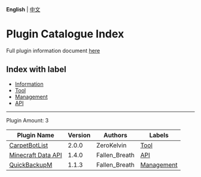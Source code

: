 **English** | [中文](readme-zh_cn.md)

# Plugin Catalogue Index

Full plugin information document [here](./full.md)

## Index with label

- [Information](/labels/information/readme.md)
- [Tool](/labels/tool/readme.md)
- [Management](/labels/management/readme.md)
- [API](/labels/api/readme.md)

-------

Plugin Amount: 3

| Plugin Name | Version | Authors | Labels |
| --- | --- | --- | --- |
| [CarpetBotList](/plugins/carpetbotlist/readme.md) | 2.0.0 | ZeroKelvin | [Tool](/labels/tool/readme.md) |
| [Minecraft Data API](/plugins/minecraft_data_api/readme.md) | 1.4.0 | Fallen_Breath | [API](/labels/api/readme.md) |
| [QuickBackupM](/plugins/quick_backup_multi/readme.md) | 1.1.3 | Fallen_Breath | [Management](/labels/management/readme.md) |

